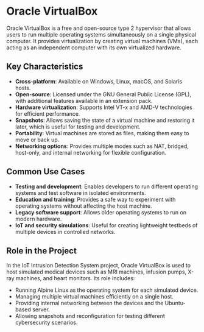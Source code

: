 # Oracle VirtualBox

Oracle VirtualBox is a free and open-source type 2 hypervisor that allows users to run multiple operating systems simultaneously on a single physical computer. It provides virtualization by creating virtual machines (VMs), each acting as an independent computer with its own virtualized hardware.

## Key Characteristics
- **Cross-platform**: Available on Windows, Linux, macOS, and Solaris hosts.  
- **Open-source**: Licensed under the GNU General Public License (GPL), with additional features available in an extension pack.  
- **Hardware virtualization**: Supports Intel VT-x and AMD-V technologies for efficient performance.  
- **Snapshots**: Allows saving the state of a virtual machine and restoring it later, which is useful for testing and development.  
- **Portability**: Virtual machines are stored as files, making them easy to move or back up.  
- **Networking options**: Provides multiple modes such as NAT, bridged, host-only, and internal networking for flexible configuration.  

## Common Use Cases
- **Testing and development**: Enables developers to run different operating systems and test software in isolated environments.  
- **Education and training**: Provides a safe way to experiment with operating systems without affecting the host machine.  
- **Legacy software support**: Allows older operating systems to run on modern hardware.  
- **IoT and security simulations**: Useful for creating lightweight testbeds of multiple devices in controlled networks.  

## Role in the Project
In the IoT Intrusion Detection System project, Oracle VirtualBox is used to host simulated medical devices such as MRI machines, infusion pumps, X-ray machines, and heart monitors. Its role includes:  
- Running Alpine Linux as the operating system for each simulated device.  
- Managing multiple virtual machines efficiently on a single host.  
- Providing internal networking between the devices and the Ubuntu-based server.  
- Allowing snapshots and reconfiguration for testing different cybersecurity scenarios.
